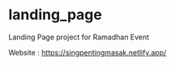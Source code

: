 # landing_page
Landing Page project for Ramadhan Event

Website :
https://singpentingmasak.netlify.app/

